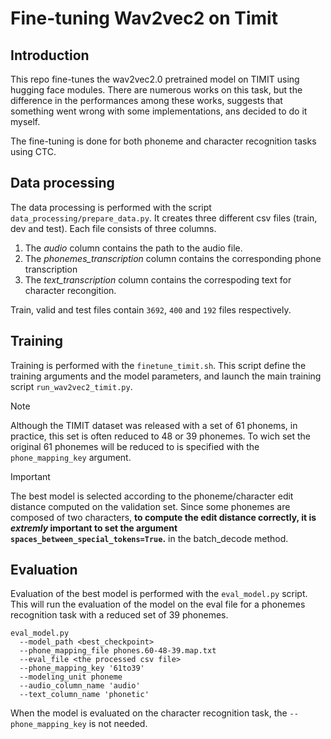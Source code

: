 # Fine-tuning Wav2vec2 on Timit
## Introduction
This repo fine-tunes the wav2vec2.0 pretrained model on TIMIT using hugging face modules.
There are numerous works on this task, but the difference in the performances among these works,
suggests that something went wrong with some implementations, ans decided to do it myself.

The fine-tuning is done for both phoneme and character recognition tasks using CTC.

## Data processing
The data processing is performed with the script `data_processing/prepare_data.py`.
It creates three different csv files (train, dev and test). Each file consists of three columns.
1. The *audio* column contains the path to the audio file.
2. The *phonemes_transcription* column contains the corresponding phone transcription
3. The *text_transcription* column contains  the correspoding text for character recongition.

Train, valid and test files contain `3692`, `400` and `192` files respectively.

## Training

Training is performed with the `finetune_timit.sh`. This script define the training arguments and the model parameters,
and launch the main training script `run_wav2vec2_timit.py`.

> [!NOTE]
  Although the TIMIT dataset was released with a set of 61 phonems, in practice, this set is often reduced to 48 or 39 phonemes.
To wich set the original 61 phonemes will be reduced to is specified with the `phone_mapping_key` argument.

> [!IMPORTANT]
   The best model is selected according to the phoneme/character edit distance computed on 
the validation set. Since some phonemes are composed of two characters, **to compute the edit distance correctly,
it is _extremly_ important to set the argument `spaces_between_special_tokens=True`.** in the batch_decode method.

## Evaluation

Evaluation of the best model is performed with the `eval_model.py` script.
This will run the evaluation of the model on the eval file for a phonemes recognition task with a reduced set of 39 phonemes.
```
eval_model.py
  --model_path <best_checkpoint>
  --phone_mapping_file phones.60-48-39.map.txt
  --eval_file <the processed csv file>
  --phone_mapping_key '61to39'
  --modeling_unit phoneme
  --audio_column_name 'audio'
  --text_column_name 'phonetic'
```

When the model is evaluated on the character recognition task, the `--phone_mapping_key` is not needed.
